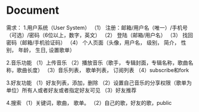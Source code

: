 # Document
需求：
  1.用户系统（User System）
    （1） 注册：邮箱/用户名（唯一）/手机号（可选）/密码（6位以上，数字，英文）
    （2） 登陆（邮箱/用户名）
    （3） 找回密码（邮箱/手机验证码）
    （4） 个人页面（头像，用户名， 级别， 简介， 性别， 年龄， 生日, 设置歌单）

 2.音乐功能
     （1）上传音乐
     （2）播放音乐（歌手， 专辑封面，专辑名称，歌曲名称，歌曲长度）
     （3）音乐列表， 歌单列表， 订阅列表
     （4）subscribe和fork

3.好友功能
     （1）好友列表，添加，删除
     （2）设置自己音乐的分享权限（歌单为单位）所有人或者好友或者指定好友可见
     （3）好友推荐

4.搜索
     （1）关键词，歌曲， 歌单。
     （2）自己的歌，好友的歌，public